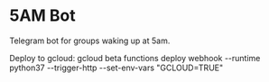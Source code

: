 # 5AM Bot

Telegram bot for groups waking up at 5am.

Deploy to gcloud:
gcloud beta functions deploy webhook --runtime python37 --trigger-http --set-env-vars "GCLOUD=TRUE"
